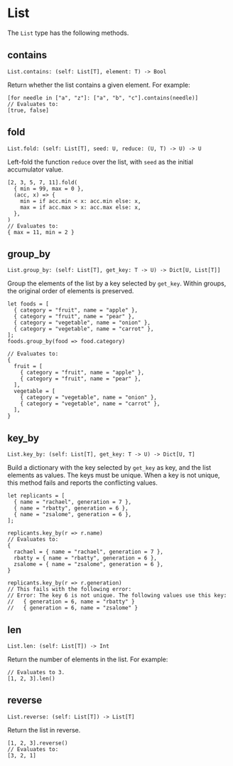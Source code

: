 # List

The `List` type has the following methods.

## contains

    List.contains: (self: List[T], element: T) -> Bool

Return whether the list contains a given element. For example:

```rcl
[for needle in ["a", "z"]: ["a", "b", "c"].contains(needle)]
// Evaluates to:
[true, false]
```

## fold

    List.fold: (self: List[T], seed: U, reduce: (U, T) -> U) -> U

Left-fold the function `reduce` over the list, with `seed` as the initial
accumulator value.

```rcl
[2, 3, 5, 7, 11].fold(
  { min = 99, max = 0 },
  (acc, x) => {
    min = if acc.min < x: acc.min else: x,
    max = if acc.max > x: acc.max else: x,
  },
)
// Evaluates to:
{ max = 11, min = 2 }
```

## group_by

    List.group_by: (self: List[T], get_key: T -> U) -> Dict[U, List[T]]

Group the elements of the list by a key selected by `get_key`. Within groups,
the original order of elements is preserved.

```rcl
let foods = [
  { category = "fruit", name = "apple" },
  { category = "fruit", name = "pear" },
  { category = "vegetable", name = "onion" },
  { category = "vegetable", name = "carrot" },
];
foods.group_by(food => food.category)

// Evaluates to:
{
  fruit = [
    { category = "fruit", name = "apple" },
    { category = "fruit", name = "pear" },
  ],
  vegetable = [
    { category = "vegetable", name = "onion" },
    { category = "vegetable", name = "carrot" },
  ],
}
```

## key_by

    List.key_by: (self: List[T], get_key: T -> U) -> Dict[U, T]

Build a dictionary with the key selected by `get_key` as key, and the list
elements as values. The keys must be unique. When a key is not unique, this
method fails and reports the conflicting values.

```rcl
let replicants = [
  { name = "rachael", generation = 7 },
  { name = "rbatty", generation = 6 },
  { name = "zsalome", generation = 6 },
];

replicants.key_by(r => r.name)
// Evaluates to:
{
  rachael = { name = "rachael", generation = 7 },
  rbatty = { name = "rbatty", generation = 6 },
  zsalome = { name = "zsalome", generation = 6 },
}

replicants.key_by(r => r.generation)
// This fails with the following error:
// Error: The key 6 is not unique. The following values use this key:
//   { generation = 6, name = "rbatty" }
//   { generation = 6, name = "zsalome" }
```

## len

    List.len: (self: List[T]) -> Int

Return the number of elements in the list. For example:

```rcl
// Evaluates to 3.
[1, 2, 3].len()
```

## reverse

    List.reverse: (self: List[T]) -> List[T]

Return the list in reverse.

```rcl
[1, 2, 3].reverse()
// Evaluates to:
[3, 2, 1]
```

